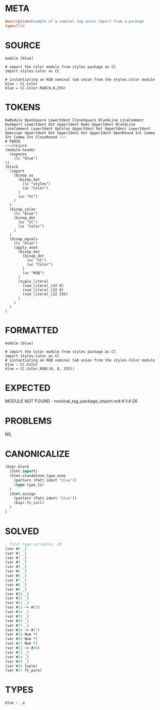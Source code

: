 # META
~~~ini
description=Example of a nominal tag union import from a package
type=file
~~~
# SOURCE
~~~roc
module [blue]

# import the Color module from styles package as CC
import styles.Color as CC

# instantiating an RGB nominal tab union from the styles.Color module
blue : CC.Color
blue = CC.Color.RGB(0,0,255)
~~~
# TOKENS
~~~text
KwModule OpenSquare LowerIdent CloseSquare BlankLine LineComment KwImport LowerIdent Dot UpperIdent KwAs UpperIdent BlankLine LineComment LowerIdent OpColon UpperIdent Dot UpperIdent LowerIdent OpAssign UpperIdent Dot UpperIdent Dot UpperIdent OpenRound Int Comma Int Comma Int CloseRound ~~~
# PARSE
~~~clojure
(module-header
  (exposes
    (lc "blue")
))
(block
  (import
    (binop_as
      (binop_dot
        (lc "styles")
        (uc "Color")
      )
      (uc "CC")
    )
  )
  (binop_colon
    (lc "blue")
    (binop_dot
      (uc "CC")
      (uc "Color")
    )
  )
  (binop_equals
    (lc "blue")
    (apply_anon
      (binop_dot
        (binop_dot
          (uc "CC")
          (uc "Color")
        )
        (uc "RGB")
      )
      (tuple_literal
        (num_literal_i32 0)
        (num_literal_i32 0)
        (num_literal_i32 255)
      )
    )
  )
)
~~~
# FORMATTED
~~~roc
module [blue]

# import the Color module from styles package as CC
import styles.Color as CC
# instantiating an RGB nominal tab union from the styles.Color module
blue : CC.Color
blue = CC.Color.RGB((0, 0, 255))
~~~
# EXPECTED
MODULE NOT FOUND - nominal_tag_package_import.md:4:1:4:26
# PROBLEMS
NIL
# CANONICALIZE
~~~clojure
(Expr.block
  (Stmt.import)
  (Stmt.standalone_type_anno
    (pattern (Patt.ident "blue"))
    (type type_11)
  )
  (Stmt.assign
    (pattern (Patt.ident "blue"))
    (Expr.fn_call)
  )
)
~~~
# SOLVED
~~~clojure
; Total type variables: 28
(var #0 _)
(var #1 _)
(var #2 _)
(var #3 _)
(var #4 _)
(var #5 _)
(var #6 _)
(var #7 _)
(var #8 _)
(var #9 _)
(var #10 _)
(var #11 _)
(var #12 _)
(var #13 -> #23)
(var #14 _)
(var #15 _)
(var #16 _)
(var #17 _)
(var #18 -> #27)
(var #19 Num *)
(var #20 Num *)
(var #21 Num *)
(var #22 -> #26)
(var #23 _)
(var #24 _)
(var #25 _)
(var #26 tuple)
(var #27 fn_pure)
~~~
# TYPES
~~~roc
blue : _a
~~~
